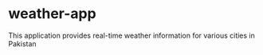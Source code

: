 # weather-app
This application provides real-time weather information for various cities in Pakistan
